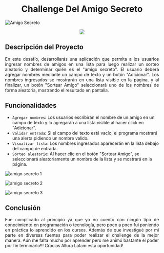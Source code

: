 <h1 align="center"> Challenge Del Amigo Secreto</h1>

![Amigo Secreto](https://github.com/user-attachments/assets/9aa66333-3655-4982-8414-0d6bc33ceef9)

<p align="center">
<img src="https://img.shields.io/badge/STATUS-FINALIZADO-green">
</p>

## Descripción del Proyecto

<p align="Justify">
En este desafío, desarrollarás una aplicación que permita a los usuarios ingresar nombres de amigos en una lista para luego realizar un sorteo aleatorio y determinar quién es el "amigo secreto".
El usuario deberá agregar nombres mediante un campo de texto y un botón "Adicionar". Los nombres ingresados se mostrarán en una lista visible en la página, y al finalizar, un botón "Sortear Amigo" seleccionará uno de los nombres de forma aleatoria, mostrando el resultado en pantalla.

## Funcionalidades

- `Agregar nombres`: Los usuarios escribirán el nombre de un amigo en un campo de texto y lo agregarán a una lista visible al hacer click en "Adicionar".
- `Validar entrada`: Si el campo del texto está vacío, el programa mostrará una alerta pidiendo un nombre valido.
- `Visualizar lista`: Los nombres ingresados aparecerán en la lista debajo del campo de entrada.
- `Sorteo aleatorio`: Al hacer clic en el botón "Sortear Amigo", se seleccionará aleatoriamente un nombre de la lista y se mostrará en la página.

![amigo secreto 1](https://github.com/user-attachments/assets/565e17e8-7b48-41f4-94f9-745a8ff83ad7)

![amigo secreto 2](https://github.com/user-attachments/assets/a765db90-29b7-4bfd-807a-ffeb80f9aef0)

![amigo secreto 3](https://github.com/user-attachments/assets/60237aad-2a70-4a35-955e-00b46f880ef0)

## Conclusión
<p align="Justify">
Fue complicado al principio ya que yo no cuento con ningún tipo de conocimiento en programación o tecnología, pero poco a poco fui poniendo en práctica lo aprendido en los cursos. Además de que investigué por mi parte en diversas fuentes para poder realizar el challenge de la mejor manera. Aún me falta mucho por aprender pero me animó bastante el poder por fin terminarlo!!! Gracias Allura Latam esta oportunidad!



